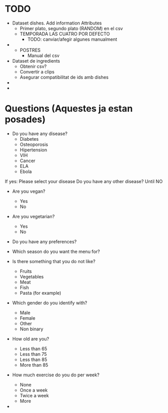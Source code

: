 # TODO
- Dataset dishes.  Add information Attributes
	- Primer plato, segundo plato (RANDOM) en el csv
	- TEMPORADA LAS CUATRO POR DEFECTO
		- TODO: canviar/afegir algunes manualment
-	- POSTRES 
		- Manual del csv
- Dataset de ingredients
	- Obtenir csv?
	- Convertir a clips
	- Asegurar compatibilitat de ids amb dishes 
-
-

# Questions (Aquestes ja estan posades)

- Do you have any disease?
	- Diabetes
	- Osteoporosis
	- Hipertension 
	- VIH
	- Cancer
	- ELA
	- Ebola

If yes:
Please select your disease
Do you have any other disease?
Until NO

- Are you vegan?
	- Yes
	- No


- Are you vegetarian? 
	- Yes
	- No

- Do you have any preferences?
- Which season do you want the menu for?
- Is there something that you do not like?
	- Fruits
	- Vegetables
	- Meat
	- Fish
	- Pasta
 	(for example)

- Which gender do you identify with?
	- Male
	- Female
	- Other
	- Non binary

- How old are you?
	- Less than 65 
	- Less than 75
	- Less than 85
	- More than 85

- How much exercise do you do per week?
	- None
	- Once a week
	- Twice a week
	- More

- 

